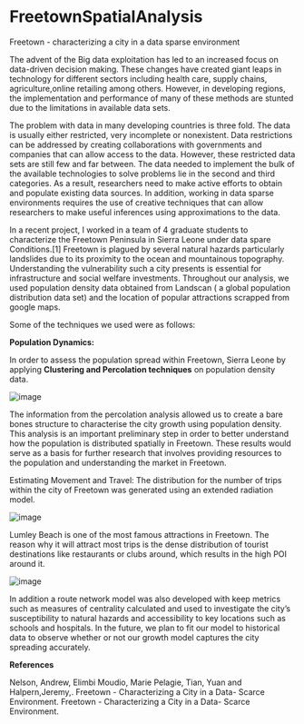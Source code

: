 # FreetownSpatialAnalysis
Freetown - characterizing a city in a data sparse environment

The advent of the Big data exploitation has led to an increased focus on data-driven decision making. These changes have created giant leaps in technology for  different sectors including health care, supply chains, agriculture,online retailing among others. However, in developing regions, the implementation and performance of many of  these methods are stunted due to the limitations in available data sets. 

The problem with data in many developing countries is three fold. The data is usually either restricted, very incomplete or nonexistent. Data restrictions can be addressed by creating collaborations with governments and companies that can allow access to the data. However, these restricted data sets are still few and far between. The data needed to implement the bulk of the available technologies to solve problems lie in the second and third categories. As a result, researchers need to make active efforts to obtain and populate existing data sources. In addition, working in data sparse environments requires the use of creative techniques that can allow researchers to make useful  inferences using approximations to the data.

In a recent project, I worked in a team of 4 graduate students to characterize the Freetown Peninsula in Sierra Leone under data spare Conditions.[1] Freetown is plagued by several natural hazards particularly landslides due to its proximity to the ocean and mountainous topography. Understanding the vulnerability such a city presents is essential for infrastructure and social welfare investments. Throughout our analysis, we used population density data obtained from Landscan ( a global population distribution data set)  and the location of popular attractions scrapped from google maps.

Some of the techniques we used were as follows:

**Population Dynamics:**

In order to assess the population spread within Freetown, Sierra Leone by applying **Clustering and Percolation techniques** on population density data. 

![image](https://user-images.githubusercontent.com/36086489/217408807-67050312-6c68-4a2d-a34e-9fd763e4b265.png)


The information from the percolation analysis allowed us to create a bare bones structure to characterise the city growth using population density. This analysis is an important preliminary step in order to better understand how the population is distributed spatially in Freetown. These results would serve as a basis for further research that involves providing resources to the population  and understanding the market in Freetown. 

Estimating Movement and Travel:
 The distribution for the number of trips within the city of Freetown was generated using an extended radiation model.

![image](https://user-images.githubusercontent.com/36086489/217409022-b7587380-b582-4161-afd0-1e15c143f816.png)


       


Lumley Beach is one of the most famous attractions in Freetown. The reason why it will attract most trips is the dense distribution of tourist destinations like restaurants or clubs around, which results in the high POI around it.



![image](https://user-images.githubusercontent.com/36086489/217409067-96edf151-04c3-4a8b-95f1-404a28b46ca7.png)


In addition a route network model was also developed with keep metrics such as measures of centrality calculated and used to investigate the city’s susceptibility to natural hazards and accessibility to key locations such as schools and hospitals. In the future, we plan to fit our model to historical data to observe whether or not our growth model captures the city spreading accurately.

**References**

Nelson, Andrew, Elimbi Moudio, Marie Pelagie, Tian, Yuan and Halpern,Jeremy,. Freetown - Characterizing a City in a Data- Scarce Environment. Freetown - Characterizing a City in a Data- Scarce Environment.








